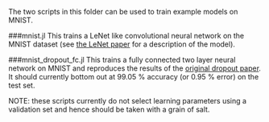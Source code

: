The two scripts in this folder can be used to train example models on MNIST.

###mnist.jl 
This trains a LeNet like convolutional neural network on the MNIST dataset (see [the LeNet paper](http://yann.lecun.com/exdb/publis/pdf/lecun-01a.pdf) for a description of the model).

###mnist_dropout_fc.jl 
This trains a fully connected two layer neural network on MNIST and reproduces the results of the [original dropout paper](http://arxiv.org/abs/1207.0580).
It should currently bottom out at 99.05 % accuracy (or 0.95 % error) on the test set.

NOTE: these scripts currently do not select learning parameters using a validation set and hence should be taken with a grain of salt.

